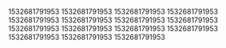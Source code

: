 1532681791953
1532681791953
1532681791953
1532681791953
1532681791953
1532681791953
1532681791953
1532681791953
1532681791953
1532681791953
1532681791953
1532681791953
1532681791953
1532681791953
1532681791953